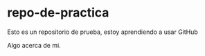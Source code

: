 # repo-de-practica
Esto es un repositorio de prueba, estoy aprendiendo a usar GitHub

Algo acerca de mi.

